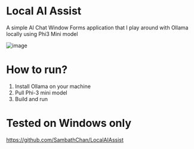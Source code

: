 # Local AI Assist

A simple AI Chat Window Forms application that I play around with Ollama locally using Phi3 Mini model

![image](https://github.com/user-attachments/assets/324e0dd4-0cfb-48aa-ada9-7219e091fcf6)



# How to run?

1. Install Ollama on your machine
2. Pull Phi-3 mini model
3. Build and run

# Tested on Windows only

https://github.com/SambathChan/LocalAIAssist
